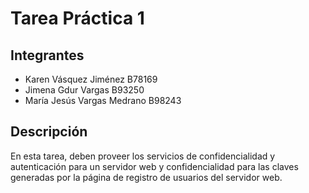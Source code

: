 # Tarea Práctica 1

## Integrantes

- Karen Vásquez Jiménez B78169
- Jimena Gdur Vargas B93250
- María Jesús Vargas Medrano B98243

## Descripción

En esta tarea, deben proveer los servicios de confidencialidad y autenticación para un servidor web
y confidencialidad para las claves generadas por la página de registro de usuarios del servidor web.
